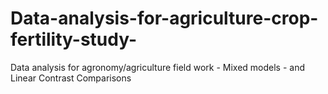 # Data-analysis-for-agriculture-crop-fertility-study-
Data analysis for agronomy/agriculture field work - Mixed models - and Linear Contrast Comparisons
